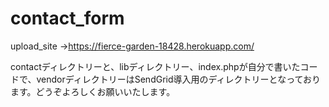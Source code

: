 # contact_form
upload_site
→https://fierce-garden-18428.herokuapp.com/

contactディレクトリーと、libディレクトリー、index.phpが自分で書いたコードで、vendorディレクトリーはSendGrid導入用のディレクトリーとなっております。どうぞよろしくお願いいたします。
